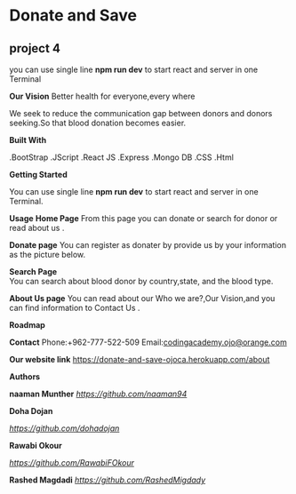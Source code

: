 # Donate and Save
## project 4 
you can use single line  **npm run dev** to start react and server in one Terminal


**Our Vision** 
Better health for everyone,every where 


We seek to reduce the communication gap between donors and donors seeking.So that blood donation becomes easier.


**Built With** 

.BootStrap
.JScript
.React JS
.Express
.Mongo DB
.CSS
.Html


**Getting Started** 

You can use single line  **npm run dev** to start react and server in one Terminal.

**Usage** 
**Home Page** 
  From this page  you can  donate or search for donor or read about us .
[](/5p.jpg)


**Donate page** 
 You can register as donater by provide us by your information as the picture below.
[](/5p.jpg)

 **Search Page**  
You can search  about  blood donor by  country,state, and the blood type.
[](/5p.jpg)


 **About Us page** 
You can read about  our Who we are?,Our Vision,and you can find information to Contact Us .
[](/5p.jpg)


**Roadmap** 
[](/5p.jpg)

**Contact** 
Phone:+962-777-522-509
Email:codingacademy.ojo@orange.com

**Our website link**
https://donate-and-save-ojoca.herokuapp.com/about


**Authors**

**naaman Munther** 
*https://github.com/naaman94*

**Doha Dojan**  

*https://github.com/dohadojan*

**Rawabi Okour**

*https://github.com/RawabiFOkour*

**Rashed Magdadi**
*https://github.com/RashedMigdady*





